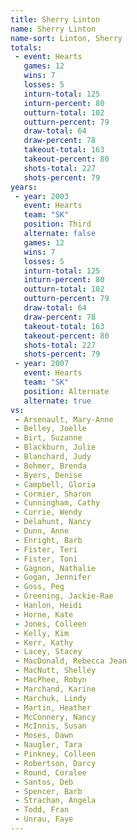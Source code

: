 ```yaml
---
title: Sherry Linton
name: Sherry Linton
name-sort: Linton, Sherry
totals:
 - event: Hearts
   games: 12
   wins: 7
   losses: 5
   inturn-total: 125
   inturn-percent: 80
   outturn-total: 102
   outturn-percent: 79
   draw-total: 64
   draw-percent: 78
   takeout-total: 163
   takeout-percent: 80
   shots-total: 227
   shots-percent: 79
years:
 - year: 2003
   event: Hearts
   team: "SK"
   position: Third
   alternate: false
   games: 12
   wins: 7
   losses: 5
   inturn-total: 125
   inturn-percent: 80
   outturn-total: 102
   outturn-percent: 79
   draw-total: 64
   draw-percent: 78
   takeout-total: 163
   takeout-percent: 80
   shots-total: 227
   shots-percent: 79
 - year: 2007
   event: Hearts
   team: "SK"
   position: Alternate
   alternate: true
vs:
 - Arsenault, Mary-Anne
 - Belley, Joelle
 - Birt, Suzanne
 - Blackburn, Julie
 - Blanchard, Judy
 - Bohmer, Brenda
 - Byers, Denise
 - Campbell, Gloria
 - Cormier, Sharon
 - Cunningham, Cathy
 - Currie, Wendy
 - Delahunt, Nancy
 - Dunn, Anne
 - Enright, Barb
 - Fister, Teri
 - Fister, Toni
 - Gagnon, Nathalie
 - Gogan, Jennifer
 - Goss, Peg
 - Greening, Jackie-Rae
 - Hanlon, Heidi
 - Horne, Kate
 - Jones, Colleen
 - Kelly, Kim
 - Kerr, Kathy
 - Lacey, Stacey
 - MacDonald, Rebecca Jean
 - MacNutt, Shelley
 - MacPhee, Robyn
 - Marchand, Karine
 - Marchuk, Lindy
 - Martin, Heather
 - McConnery, Nancy
 - McInnis, Susan
 - Moses, Dawn
 - Naugler, Tara
 - Pinkney, Colleen
 - Robertson, Darcy
 - Round, Coralee
 - Santos, Deb
 - Spencer, Barb
 - Strachan, Angela
 - Todd, Fran
 - Unrau, Faye
---
```

